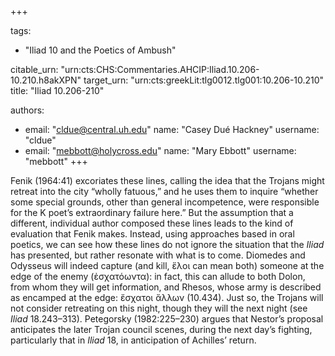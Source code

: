 +++

tags:
- "Iliad 10 and the Poetics of Ambush"

citable_urn: "urn:cts:CHS:Commentaries.AHCIP:Iliad.10.206-10.210.h8akXPN"
target_urn: "urn:cts:greekLit:tlg0012.tlg001:10.206-10.210"
title: "Iliad 10.206-210"

authors:
- email: "cldue@central.uh.edu"
  name: "Casey Dué Hackney"
  username: "cldue"
- email: "mebbott@holycross.edu"
  name: "Mary Ebbott"
  username: "mebbott"
+++

<p>Fenik (1964:41) excoriates these lines, calling the idea that the Trojans might retreat into the city “wholly fatuous,” and he uses them to inquire “whether some special grounds, other than general incompetence, were responsible for the K poet’s extraordinary failure here.” But the assumption that a different, individual author composed these lines leads to the kind of evaluation that Fenik makes. Instead, using approaches based in oral poetics, we can see how these lines do not ignore the situation that the <em>Iliad</em> has presented, but rather resonate with what is to come. Diomedes and Odysseus will indeed capture (and kill, ἕλοι can mean both) someone at the edge of the enemy (ἐσχατόωντα): in fact, this can allude to both Dolon, from whom they will get information, and Rhesos, whose army is described as encamped at the edge: ἔσχατοι ἄλλων (10.434). Just so, the Trojans will not consider retreating on this night, though they will the next night (see <em>Iliad</em> 18.243–313). Petegorsky (1982:225–230) argues that Nestor’s proposal anticipates the later Trojan council scenes, during the next day’s fighting, particularly that in <em>Iliad</em> 18, in anticipation of Achilles’ return.</p>